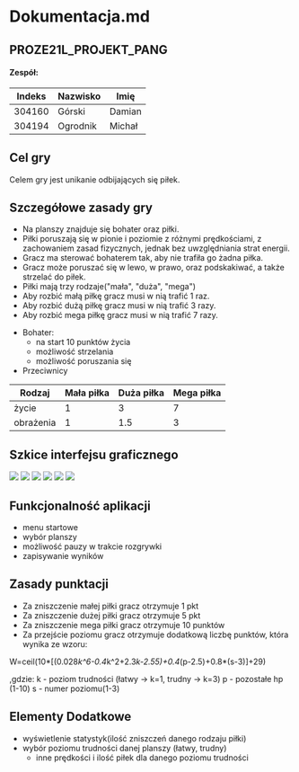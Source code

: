 # Dokumentacja.md
## PROZE21L_PROJEKT_PANG

#### Zespół:
| Indeks   | Nazwisko |   Imię   |
| -------- | -------- | -------- |
| 304160   | Górski   | Damian   |
| 304194   | Ogrodnik | Michał   |

## Cel gry

Celem gry jest unikanie odbijających się piłek.

## Szczegółowe zasady gry

- Na planszy znajduje się bohater oraz piłki.
- Piłki poruszają się w pionie i poziomie z różnymi prędkościami, z zachowaniem zasad fizycznych, jednak bez uwzględniania strat energii.
- Gracz ma sterować bohaterem tak, aby nie trafiła go żadna piłka.
- Gracz może poruszać się w lewo, w prawo, oraz podskakiwać, a także strzelać do piłek.
- Piłki mają trzy rodzaje("mała", "duża", "mega")
- Aby rozbić małą piłkę gracz musi w nią trafić 1 raz.
- Aby rozbić dużą piłkę gracz musi w nią trafić 3 razy.
- Aby rozbić mega piłkę gracz musi w nią trafić 7 razy.

+ Bohater:
    + na start 10 punktów życia
    + możliwość strzelania
    + możliwość poruszania się
+ Przeciwnicy 

| Rodzaj    | Mała piłka | Duża piłka | Mega piłka |
| --------- | ---------- | ---------- | ---------- |
| życie     | 1          | 3          | 7          |
| obrażenia | 1          | 1.5        | 3          |

## Szkice interfejsu graficznego
![](/Szkice/menu.png=662x427)
![](/Szkice/rejestracja.png=662x427)
![](/Szkice/w_trakcie_gry.png=662x427)
![](/Szkice/pause.png=662x427)
![](/Szkice/gratulacje.png=662x427)
![](/Szkice/ranking.png=662x427)

## Funkcjonalność aplikacji

- menu startowe
- wybór planszy
- możliwość pauzy w trakcie rozgrywki
- zapisywanie wyników


## Zasady punktacji

+ Za zniszczenie małej piłki gracz otrzymuje 1 pkt
+ Za zniszczenie dużej piłki gracz otrzymuje 5 pkt
+ Za zniszczenie mega piłki gracz otrzymuje 10 punktów
+ Za przejście poziomu gracz otrzymuje dodatkową liczbę punktów, która wynika ze wzoru:

W=ceil(10*[(0.028*k^6-0.4*k^2+2.3*k-2.55)+0.4*(p-2.5)+0.8*(s-3)]+29)

,gdzie:
k - poziom trudności (łatwy -> k=1, trudny -> k=3)
p - pozostałe hp (1-10)
s - numer poziomu(1-3)


## Elementy Dodatkowe
- wyświetlenie statystyk(ilość zniszczeń danego rodzaju piłki)
- wybór poziomu trudności danej planszy (łatwy, trudny)
    - inne prędkości i ilość piłek dla danego poziomu trudności


